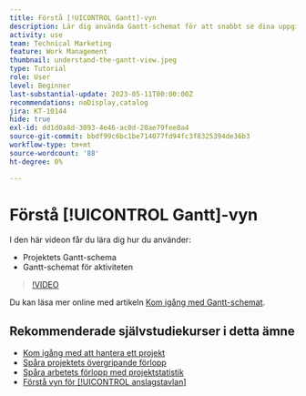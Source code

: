 ```yaml
---
title: Förstå [!UICONTROL Gantt]-vyn
description: Lär dig använda Gantt-schemat för att snabbt se dina uppgifter och projekt på en hög nivå med en överraskande detaljrikedom.
activity: use
team: Technical Marketing
feature: Work Management
thumbnail: understand-the-gantt-view.jpeg
type: Tutorial
role: User
level: Beginner
last-substantial-update: 2023-05-11T00:00:00Z
recommendations: noDisplay,catalog
jira: KT-10144
hide: true
exl-id: dd1d0a8d-3093-4e46-ac0d-20ae79fee8a4
source-git-commit: bbdf99c6bc1be714077fd94fc3f8325394de36b3
workflow-type: tm+mt
source-wordcount: '88'
ht-degree: 0%

---
```


# Förstå [!UICONTROL Gantt]-vyn

I den här videon får du lära dig hur du använder:

* Projektets Gantt-schema
* Gantt-schemat för aktiviteten

>[!VIDEO](https://video.tv.adobe.com/v/3419304/?quality=12&learn=on&enablevpops=1)

Du kan läsa mer online med artikeln [Kom igång med Gantt-schemat](https://experienceleague.adobe.com/docs/workfront/using/manage-work/the-gantt-chart/gantt-chart-overview/get-started-with-gantt.html?lang=sv-SE).

## Rekommenderade självstudiekurser i detta ämne

* [Kom igång med att hantera ett projekt](/help/manage-work/projects/getting-started-manage-a-project.md)
* [Spåra projektets övergripande förlopp](/help/manage-work/projects/track-overall-project-progress.md)
* [Spåra arbetets förlopp med projektstatistik](/help/manage-work/projects/track-work-progress-with-project-metrics.md)
* [Förstå vyn för [!UICONTROL anslagstavlan]](/help/manage-work/projects/understand-the-board-view.md)
